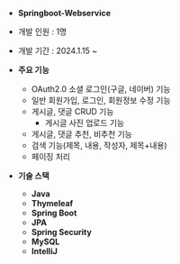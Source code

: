- **Springboot-Webservice**
- 개발 인원 : 1명
- 개발 기간 : 2024.1.15 ~
- **주요 기능**
    - OAuth2.0 소셜 로그인(구글, 네이버) 기능
    - 일반 회원가입, 로그인, 회원정보 수정 기능
    - 게시글, 댓글 CRUD 기능
        - 게시글 사진 업로드 기능
    - 게시글, 댓글 추천, 비추천 기능
    - 검색 기능(제목, 내용, 작성자, 제목+내용)
    - 페이징 처리
    
- **기술 스택**
    - **Java**
    - **Thymeleaf**
    - **Spring Boot**
    - **JPA**
    - **Spring Security**
    - **MySQL**
    - **IntelliJ**
